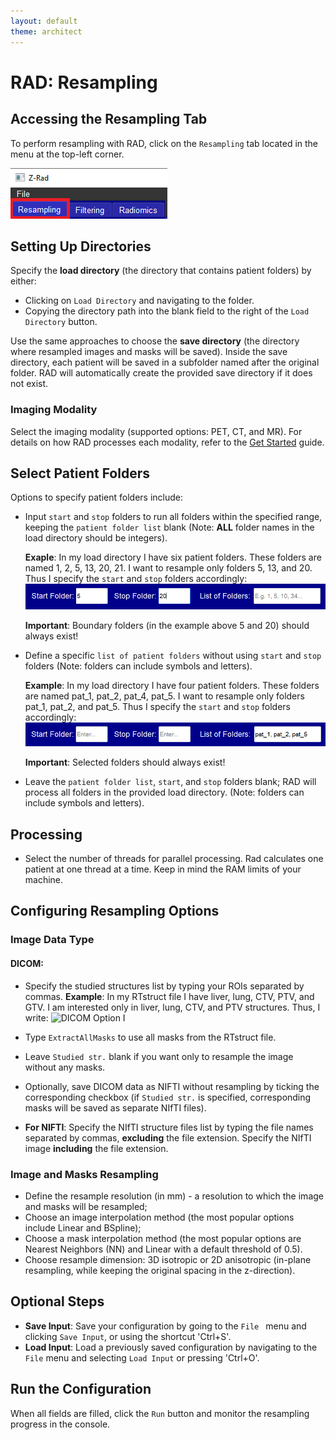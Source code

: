 ```yaml
---
layout: default
theme: architect
---
```


# RAD: Resampling

## Accessing the Resampling Tab

To perform resampling with RAD, click on the `Resampling` tab located in the menu at the top-left corner.

![Resampling Tab](f1.png "Resampling Tab")

## Setting Up Directories

Specify the **load directory** (the directory that contains patient folders) by either:
- Clicking on `Load Directory` and navigating to the folder.
- Copying the directory path into the blank field to the right of the `Load Directory` button.

Use the same approaches to choose the **save directory** (the directory where resampled images and masks will be saved). 
Inside the save directory, each patient will be saved in a subfolder named after the original folder.
RAD will automatically create the provided save directory if it does not exist.

### Imaging Modality
Select the imaging modality (supported options: PET, CT, and MR). For details on how RAD processes each modality, refer to the [Get Started](get_started.md) guide.

## Select Patient Folders
Options to specify patient folders include:

- Input `start` and `stop` folders to run all folders within the specified range, keeping the `patient folder list` blank (Note: **ALL** folder names in the load directory should be integers).                                                                                                                                                                        

    **Exaple**: In my load directory I have six patient folders. These folders are named 1, 2, 5, 13, 20, 21. I want to resample only folders 5, 13, and 20. Thus I specify the `start` and `stop` folders accordingly:
    ![Select Patient Folders Option I](f2_load_pat_folders_1.PNG "Option I")

    **Important**: Boundary folders (in the example above 5 and 20) should always exist!
     
- Define a specific `list of patient folders` without using `start` and `stop` folders (Note: folders can include symbols and letters).

     **Example**: In my load directory I have four patient folders. These folders are named pat_1, pat_2, pat_4, pat_5. I want to resample only folders pat_1, pat_2, and pat_5. Thus I specify the `start` and `stop` folders accordingly:
     ![Select Patient Folders Option II](f2_load_pat_folders_2.PNG "Option II")
   
     **Important**: Selected folders should always exist!

- Leave the `patient folder list`, `start`, and `stop` folders blank; RAD will process all folders in the provided load directory. (Note: folders can include symbols and letters).

## Processing
- Select the number of threads for parallel processing. Rad calculates one patient at one thread at a time. Keep in mind the RAM limits of your machine.

## Configuring Resampling Options

### Image Data Type
#### DICOM:
- Specify the studied structures list by typing your ROIs separated by commas.
     **Example**: In my RTstruct file I have liver, lung, CTV, PTV, and GTV. I am interested only in liver, lung, CTV, and PTV structures. Thus, I write:
     ![DICOM Option I](f3 "Option II")
- Type `ExtractAllMasks` to use all masks from the RTstruct file.
- Leave `Studied str.` blank if you want only to resample the image without any masks.
- Optionally, save DICOM data as NIFTI without resampling by ticking the corresponding checkbox (if `Studied str.` is specified, corresponding masks will be saved as separate NIfTI files).

- **For NIFTI**: Specify the NIfTI structure files list by typing the file names separated by commas, **excluding** the file extension. Specify the NIfTI image **including** the file extension.

### Image and Masks Resampling
- Define the resample resolution (in mm) - a resolution to which the image and masks will be resampled;
- Choose an image interpolation method (the most popular options include Linear and BSpline);
- Choose a mask interpolation method (the most popular options are Nearest Neighbors (NN) and Linear with a default threshold of 0.5).
- Choose resample dimension: 3D isotropic or 2D anisotropic (in-plane resampling, while keeping the original spacing in the z-direction).

## Optional Steps
- **Save Input**: Save your configuration by going to the `File ` menu and clicking `Save Input`, or using the shortcut 'Ctrl+S'.
- **Load Input**: Load a previously saved configuration by navigating to the `File` menu and selecting `Load Input` or pressing 'Ctrl+O'.
## Run the Configuration
When all fields are filled, click the `Run` button and monitor the resampling progress in the console.
